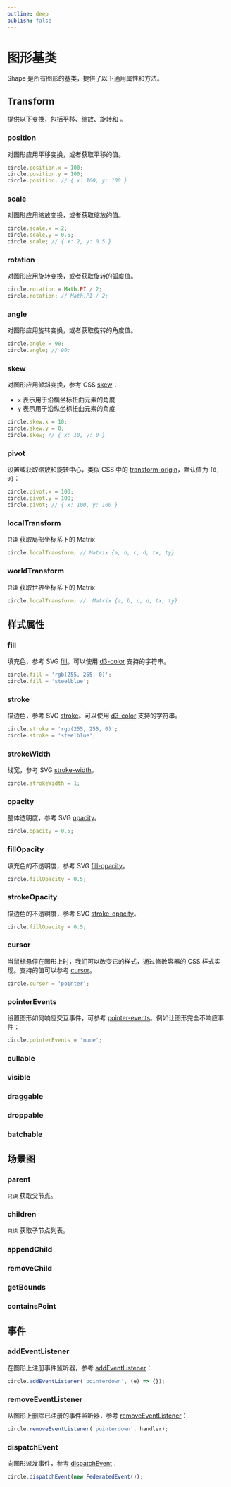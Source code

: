 ```yaml
---
outline: deep
publish: false
---
```


# 图形基类

Shape 是所有图形的基类，提供了以下通用属性和方法。

## Transform

提供以下变换，包括平移、缩放、旋转和 。

### position

对图形应用平移变换，或者获取平移的值。

```ts
circle.position.x = 100;
circle.position.y = 100;
circle.position; // { x: 100, y: 100 }
```

### scale

对图形应用缩放变换，或者获取缩放的值。

```ts
circle.scale.x = 2;
circle.scale.y = 0.5;
circle.scale; // { x: 2, y: 0.5 }
```

### rotation

对图形应用旋转变换，或者获取旋转的弧度值。

```ts
circle.rotation = Math.PI / 2;
circle.rotation; // Math.PI / 2;
```

### angle

对图形应用旋转变换，或者获取旋转的角度值。

```ts
circle.angle = 90;
circle.angle; // 90;
```

### skew

对图形应用倾斜变换，参考 CSS [skew]：

-   `x` 表示用于沿横坐标扭曲元素的角度
-   `y` 表示用于沿纵坐标扭曲元素的角度

```ts
circle.skew.x = 10;
circle.skew.y = 0;
circle.skew; // { x: 10, y: 0 }
```

### pivot

设置或获取缩放和旋转中心，类似 CSS 中的 [transform-origin]，默认值为 `[0, 0]`：

```ts
circle.pivot.x = 100;
circle.pivot.y = 100;
circle.pivot; // { x: 100, y: 100 }
```

### localTransform

`只读` 获取局部坐标系下的 Matrix

```ts
circle.localTransform; // Matrix {a, b, c, d, tx, ty}
```

### worldTransform

`只读` 获取世界坐标系下的 Matrix

```ts
circle.localTransform; //  Matrix {a, b, c, d, tx, ty}
```

## 样式属性

### fill

填充色，参考 SVG [fill]。可以使用 [d3-color] 支持的字符串。

```ts
circle.fill = 'rgb(255, 255, 0)';
circle.fill = 'steelblue';
```

### stroke

描边色，参考 SVG [stroke]。可以使用 [d3-color] 支持的字符串。

```ts
circle.stroke = 'rgb(255, 255, 0)';
circle.stroke = 'steelblue';
```

### strokeWidth

线宽，参考 SVG [stroke-width]。

```ts
circle.strokeWidth = 1;
```

### opacity

整体透明度，参考 SVG [opacity]。

```ts
circle.opacity = 0.5;
```

### fillOpacity

填充色的不透明度，参考 SVG [fill-opacity]。

```ts
circle.fillOpacity = 0.5;
```

### strokeOpacity

描边色的不透明度，参考 SVG [stroke-opacity]。

```ts
circle.fillOpacity = 0.5;
```

### cursor

当鼠标悬停在图形上时，我们可以改变它的样式，通过修改容器的 CSS 样式实现。支持的值可以参考 [cursor]。

```ts
circle.cursor = 'pointer';
```

### pointerEvents

设置图形如何响应交互事件，可参考 [pointer-events]。例如让图形完全不响应事件：

```ts
circle.pointerEvents = 'none';
```

### cullable

### visible

### draggable

### droppable

### batchable

## 场景图

### parent

`只读` 获取父节点。

### children

`只读` 获取子节点列表。

### appendChild

### removeChild

### getBounds

### containsPoint

## 事件

### addEventListener

在图形上注册事件监听器，参考 [addEventListener]：

```ts
circle.addEventListener('pointerdown', (e) => {});
```

### removeEventListener

从图形上删除已注册的事件监听器，参考 [removeEventListener]：

```ts
circle.removeEventListener('pointerdown', handler);
```

### dispatchEvent

向图形派发事件，参考 [dispatchEvent]：

```ts
circle.dispatchEvent(new FederatedEvent());
```

[fill]: https://developer.mozilla.org/en-US/docs/Web/SVG/Attribute/fill
[stroke]: https://developer.mozilla.org/en-US/docs/Web/SVG/Attribute/stroke
[stroke-width]: https://developer.mozilla.org/en-US/docs/Web/SVG/Attribute/stroke-width
[opacity]: https://developer.mozilla.org/en-US/docs/Web/SVG/Attribute/opacity
[fill-opacity]: https://developer.mozilla.org/en-US/docs/Web/SVG/Attribute/fill-opacity
[stroke-opacity]: https://developer.mozilla.org/en-US/docs/Web/SVG/Attribute/stroke-opacity
[d3-color]: https://github.com/d3/d3-color
[cursor]: https://developer.mozilla.org/en-US/docs/Web/CSS/cursor
[pointer-events]: https://developer.mozilla.org/en-US/docs/Web/CSS/pointer-events
[skew]: https://developer.mozilla.org/en-US/docs/Web/CSS/transform-function/skew
[transform-origin]: https://developer.mozilla.org/en-US/docs/Web/CSS/transform-origin
[addEventListener]: https://developer.mozilla.org/en-US/docs/Web/API/EventTarget/addEventListener
[removeEventListener]: https://developer.mozilla.org/en-US/docs/Web/API/EventTarget/removeEventListener
[dispatchEvent]: https://developer.mozilla.org/en-US/docs/Web/API/EventTarget/dispatchEvent

